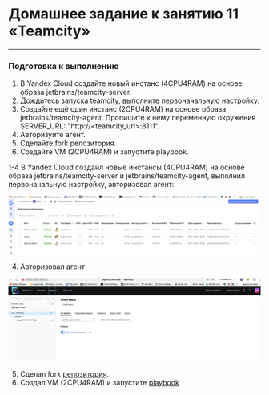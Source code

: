 # Домашнее задание к занятию 11 «Teamcity»   

---

### Подготовка к выполнению  

1) В Yandex Cloud создайте новый инстанс (4CPU4RAM) на основе образа jetbrains/teamcity-server.
2) Дождитесь запуска teamcity, выполните первоначальную настройку.
3) Создайте ещё один инстанс (2CPU4RAM) на основе образа jetbrains/teamcity-agent. Пропишите к нему переменную окружения SERVER_URL: "http://<teamcity_url>:8111".
4) Авторизуйте агент.
5) Сделайте fork репозитория.
6) Создайте VM (2CPU4RAM) и запустите playbook.

1-4  В Yandex Cloud создайл новые инстансы (4CPU4RAM) на основе образа jetbrains/teamcity-server и jetbrains/teamcity-agent,
выполнил первоначальную настройку, авторизовал агент:

![image.jpg](https://github.com/Byzgaev-I/Teamcity/blob/main/0-VM%20Yandex.png) 

4) Авторизовал агент

![image.jpg](https://github.com/Byzgaev-I/Teamcity/blob/main/1%20-%20agent.png) 

5) Сделал fork [репозитория](https://github.com/Byzgaev-I/example-teamcity).
6) Создал VM (2CPU4RAM) и запустите [playbook](https://github.com/Byzgaev-I/mnt-homeworks/tree/MNT-video/09-ci-05-teamcity/infrastructure)
